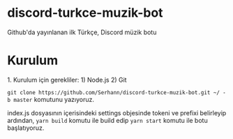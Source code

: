 # discord-turkce-muzik-bot
Github'da yayınlanan ilk Türkçe, Discord müzik botu

<h1>Kurulum</h1>
1. Kurulum için gerekliler:
  1) Node.js
  2) Git

`git clone https://github.com/Serhann/discord-turkce-muzik-bot.git ~/ -b master` komutunu yazıyoruz.

index.js dosyasının içerisindeki settings objesinde tokeni ve prefixi belirleyip ardından, `yarn build` komutu ile build edip `yarn start` komutu ile botu başlatıyoruz.